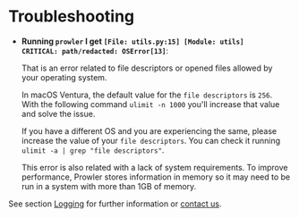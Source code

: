 # Troubleshooting

- **Running `prowler` I get `[File: utils.py:15] [Module: utils]	CRITICAL: path/redacted: OSError[13]`**:

    That is an error related to file descriptors or opened files allowed by your operating system.

    In macOS Ventura, the default value for the `file descriptors` is `256`. With the following command `ulimit -n 1000` you'll increase that value and solve the issue.

    If you have a different OS and you are experiencing the same, please increase the value of your `file descriptors`. You can check it running `ulimit -a | grep "file descriptors"`.

    This error is also related with a lack of system requirements. To improve performance, Prowler stores information in memory so it may need to be run in a system with more than 1GB of memory.


See section [Logging](./tutorials/logging.md) for further information or [contact us](./contact.md).
